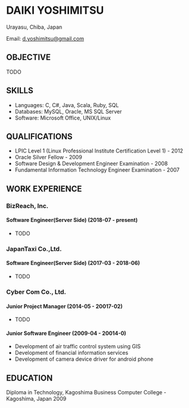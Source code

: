 # DAIKI YOSHIMITSU

Urayasu, Chiba, Japan

Email: d.yoshimitsu@gmail.com

## OBJECTIVE

TODO

## SKILLS

- Languages: C, C#, Java, Scala, Ruby, SQL
- Databases: MySQL, Oracle, MS SQL Server
- Software: Microsoft Office, UNIX/Linux

## QUALIFICATIONS

- LPIC Level 1 (Linux Professional Institute Certification Level 1) - 2012
- Oracle Silver Fellow - 2009
- Software Design & Development Engineer Examination - 2008
- Fundamental Information Technology Engineer Examination - 2007

## WORK EXPERIENCE

### BizReach, Inc.

#### Software Engineer(Server Side) (2018-07 - present)

- TODO

### JapanTaxi Co.,Ltd.

#### Software Engineer(Server Side) (2017-03 - 2018-06)

- TODO

### Cyber Com Co., Ltd.

#### Junior Project Manager (2014-05 - 20017-02)

- TODO

#### Junior Software Engineer (2009-04 - 20014-0)

- Development of air traffic control system using GIS
- Development of financial information services
- Development of camera device driver for android phone

## EDUCATION

Diploma in Technology, Kagoshima Business Computer College - Kagoshima, Japan 2009
